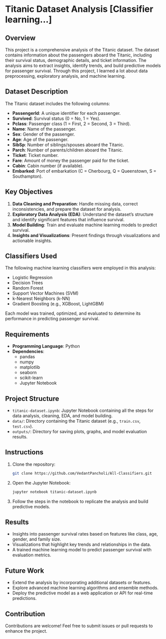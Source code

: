 # Titanic Dataset Analysis [Classifier learning...]

## Overview
This project is a comprehensive analysis of the Titanic dataset. The dataset contains information about the passengers aboard the Titanic, including their survival status, demographic details, and ticket information. The analysis aims to extract insights, identify trends, and build predictive models for passenger survival. Through this project, I learned a lot about data preprocessing, exploratory analysis, and machine learning.

## Dataset Description
The Titanic dataset includes the following columns:

- **PassengerId**: A unique identifier for each passenger.
- **Survived**: Survival status (0 = No, 1 = Yes).
- **Pclass**: Passenger class (1 = First, 2 = Second, 3 = Third).
- **Name**: Name of the passenger.
- **Sex**: Gender of the passenger.
- **Age**: Age of the passenger.
- **SibSp**: Number of siblings/spouses aboard the Titanic.
- **Parch**: Number of parents/children aboard the Titanic.
- **Ticket**: Ticket number.
- **Fare**: Amount of money the passenger paid for the ticket.
- **Cabin**: Cabin number (if available).
- **Embarked**: Port of embarkation (C = Cherbourg, Q = Queenstown, S = Southampton).

## Key Objectives
1. **Data Cleaning and Preparation**: Handle missing data, correct inconsistencies, and prepare the dataset for analysis.
2. **Exploratory Data Analysis (EDA)**: Understand the dataset’s structure and identify significant features that influence survival.
3. **Model Building**: Train and evaluate machine learning models to predict survival.
4. **Insights and Visualizations**: Present findings through visualizations and actionable insights.

## Classifiers Used
The following machine learning classifiers were employed in this analysis:
- Logistic Regression
- Decision Trees
- Random Forest
- Support Vector Machines (SVM)
- k-Nearest Neighbors (k-NN)
- Gradient Boosting (e.g., XGBoost, LightGBM)

Each model was trained, optimized, and evaluated to determine its performance in predicting passenger survival.

## Requirements
- **Programming Language**: Python
- **Dependencies**:
  - pandas
  - numpy
  - matplotlib
  - seaborn
  - scikit-learn
  - Jupyter Notebook

## Project Structure
- `titanic-dataset.ipynb`: Jupyter Notebook containing all the steps for data analysis, cleaning, EDA, and model building.
- `data/`: Directory containing the Titanic dataset (e.g., `train.csv`, `test.csv`).
- `outputs/`: Directory for saving plots, graphs, and model evaluation results.

## Instructions
1. Clone the repository:
   ```bash
   git clone https://github.com/VedantPancholi/All-Classifiers.git
   ```
2. Open the Jupyter Notebook:
   ```bash
   jupyter notebook titanic-dataset.ipynb
   ```
3. Follow the steps in the notebook to replicate the analysis and build predictive models.

## Results
- Insights into passenger survival rates based on features like class, age, gender, and family size.
- Visualizations that highlight key trends and relationships in the data.
- A trained machine learning model to predict passenger survival with evaluation metrics.

## Future Work
- Extend the analysis by incorporating additional datasets or features.
- Explore advanced machine learning algorithms and ensemble methods.
- Deploy the predictive model as a web application or API for real-time predictions.

## Contribution
Contributions are welcome! Feel free to submit issues or pull requests to enhance the project.


